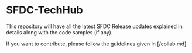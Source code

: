 # SFDC-TechHub
This repository will have all the latest SFDC Release updates explained in details along with the code samples (if any).


If you want to contribute, please follow the guidelines given in [/collab.md]
